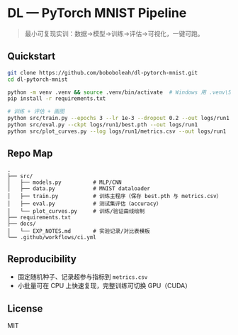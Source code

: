 
# DL — PyTorch MNIST Pipeline

> 最小可复现实训：数据→模型→训练→评估→可视化，一键可跑。

## Quickstart

```bash
git clone https://github.com/boboboleah/dl-pytorch-mnist.git
cd dl-pytorch-mnist

python -m venv .venv && source .venv/bin/activate  # Windows 用 .venv\Scripts\activate
pip install -r requirements.txt

# 训练 + 评估 + 画图
python src/train.py --epochs 3 --lr 1e-3 --dropout 0.2 --out logs/run1
python src/eval.py --ckpt logs/run1/best.pth --out logs/run1
python src/plot_curves.py --log logs/run1/metrics.csv --out logs/run1
```

## Repo Map
```
.
├── src/
│   ├── models.py          # MLP/CNN
│   ├── data.py            # MNIST dataloader
│   ├── train.py           # 训练主程序（保存 best.pth 与 metrics.csv）
│   ├── eval.py            # 测试集评估（accuracy）
│   └── plot_curves.py     # 训练/验证曲线绘制
├── requirements.txt
├── docs/
│   └── EXP_NOTES.md       # 实验记录/对比表模板
└── .github/workflows/ci.yml
```

## Reproducibility
- 固定随机种子、记录超参与指标到 `metrics.csv`
- 小批量可在 CPU 上快速复现，完整训练可切换 GPU（CUDA）

## License
MIT
